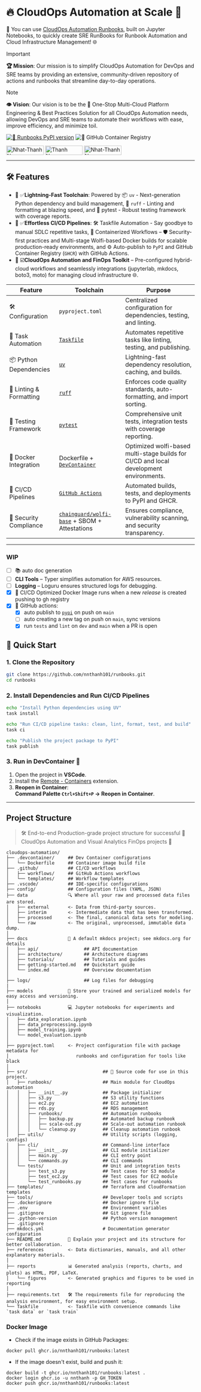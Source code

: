 # 🔥 CloudOps Automation at Scale 🦅

🌟 You can use [CloudOps Automation Runbooks](https://cloudops.oceansoft.io), built on Jupyter Notebooks, to quickly create SRE RunBooks for Runbook Automation and Cloud Infrastructure Management! 🌐

> [!IMPORTANT]
> **🏆 Mission**: Our mission is to simplify CloudOps Automation for DevOps and SRE teams by providing an extensive, community-driven repository of actions and runbooks that streamline day-to-day operations. 

> [!NOTE]
> **👁️ Vision**: Our vision is to be the 🥇 One-Stop Multi-Cloud Platform Engineering & Best Practices Solution for all CloudOps Automation needs, allowing DevOps and SRE teams to automate their workflows with ease, improve efficiency, and minimize toil.

[![🐍 Runbooks PyPI version](https://img.shields.io/pypi/v/runbooks)](https://pypi.org/project/runbooks/) ![🦾 GitHub Container Registry](https://img.shields.io/github/v/tag/nnthanh101/runbooks:latest?label=GHCR%20Version&color=blue&logo=docker)


<div align="left">
  <a href="https://www.linkedin.com/in/nnthanh" target="blank"><img align="center" src="https://img.shields.io/badge/-nnthanh-blue?style=flat-square&logo=Linkedin&logoColor=white&link=https://www.linkedin.com/in/nnthanh/" alt="Nhat-Thanh Nguyen" height="25" width="100" /></a>
  <a href="https://github.com/nnthanh101/" target="blank"><img align="center" src="https://img.shields.io/github/followers/nnthanh101?label=Follow&style=social&link=https://github.com/nnthanh101/" alt="Thanh Nguyen" height="25" width="100" /></a>
  <a href="https://www.facebook.com/groups/platformengineering" target="blank"><img align="center" src="https://img.shields.io/badge/Facebook-blue?style=flat-square&logo=facebook&logoColor=white&link=[https://www.linkedin.com/in/nnthanh/](https://www.facebook.com/groups/platformengineering)" alt="Nhat-Thanh Nguyen" height="25" width="100" /></a>  
</div>

---

## 🛠️ Features

* 🥉 ✅**Lightning-Fast Toolchain**: Powered by 📦 `uv` - Next-generation Python dependency and build management, 💅 `ruff` - Linting and formatting at blazing speed, and 🧪 pytest - Robust testing framework with coverage reports.
* 🥈 ✅**Effortless CI/CD Pipelines**: 🛠️ Taskfile Automation - Say goodbye to manual SDLC repetitive tasks, 🐳 Containerized Workflows – 🛡️ Security-first practices and Multi-stage Wolfi-based Docker builds for scalable production-ready environments, and ⚙️ Auto-publish to `PyPI` and GitHub Container Registry (`GHCR`) with GitHub Actions.
* 🥇 ☑️**CloudOps Automation and FinOps Toolkit** – Pre-configured hybrid-cloud workflows and seamlessly integrations (jupyterlab, mkdocs, boto3, moto) for managing cloud infrastructure 🌐.  

| **Feature**              | **Toolchain**                            | **Purpose**                                        |
|--------------------------|-------------------------------------|----------------------------------------------------|
| 🛠️ Configuration         | `pyproject.toml`                 | Centralized configuration for dependencies, testing, and linting.  |
| 🧹 Task Automation       | [`Taskfile`](https://taskfile.dev/) | Automates repetitive tasks like linting, testing, and publishing.  |
| 📦 Python Dependencies   | [`uv`](https://docs.astral.sh/uv/)  | Lightning-fast dependency resolution, caching, and builds. |
| 💅 Linting & Formatting  | [`ruff`](https://docs.astral.sh/ruff/) | Enforces code quality standards, auto-formatting, and import sorting.  |
| 🧪 Testing Framework     | [`pytest`](https://docs.pytest.org/)  | Comprehensive unit tests, integration tests with coverage reporting.    |
| 🐳 Docker Integration    | Dockerfile + [`DevContainer`](https://containers.dev/)  | Optimized wolfi-based multi-stage builds for CI/CD and local development environments. |
| 🦾 CI/CD Pipelines       | [`GitHub Actions`](https://github.com/features/actions) | Automated builds, tests, and deployments to PyPI and GHCR. |
| 📝 Security Compliance   | [`chainguard/wolfi-base`](https://hub.docker.com/r/chainguard/wolfi-base) + SBOM + Attestations | Ensures compliance, vulnerability scanning, and security transparency. |

---

### WIP

- [ ] 📚 auto doc generation
- [ ] **CLI Tools** – Typer simplifies automation for AWS resources.  
- [ ] **Logging** – Loguru ensures structured logs for debugging. 
- [x] 🐳 CI/CD Optimized Docker Image runs when a new *release* is created pushing to gh registry
- [x] 🦾 GitHub actions:
    - [x] auto publish to [`pypi`](https://pypi.org/) on push on `main`
    - [ ] auto creating a new tag on push on `main`, sync versions
    - [x] run `tests` and `lint` on `dev` and `main` when a PR is open

## 🚀 Quick Start

### 1. Clone the Repository

```bash
git clone https://github.com/nnthanh101/runbooks.git
cd runbooks
```

### 2. Install Dependencies and Run CI/CD Pipelines

```bash
echo "Install Python dependencies using UV"
task install

echo "Run CI/CD pipeline tasks: clean, lint, format, test, and build"
task ci

echo "Publish the project package to PyPI"
task publish
```

### 3. Run in DevContainer 🐳

1. Open the project in **VSCode**.  
2. Install the [Remote - Containers](https://marketplace.visualstudio.com/items?itemName=ms-vscode-remote.remote-containers) extension.  
3. **Reopen in Container**:  
   **Command Palette `Ctrl+Shift+P` → Reopen in Container**.  

---

## Project Structure

> 🛠 End-to-end Production-grade project structure for successful 💎 CloudOps Automation and Visual Analytics FinOps projects 🚀

```
cloudops-automation/
├── .devcontainer/     ## Dev Container configurations
│   └── Dockerfile     ## Container image build file
├── .github/           ## CI/CD workflows
│   ├── workflows/     ## GitHub Actions workflows
│   └── templates/     ## Workflow templates
├── .vscode/           ## IDE-specific configurations
├── config/            ## Configuration files (YAML, JSON)
├── data               🔍 Where all your raw and processed data files are stored.
│   ├── external       <- Data from third-party sources.
│   ├── interim        <- Intermediate data that has been transformed.
│   ├── processed      <- The final, canonical data sets for modeling.
│   └── raw            <- The original, unprocessed, immutable data dump.
│
├── docs               📓 A default mkdocs project; see mkdocs.org for details
│   ├── api/                 ## API documentation
│   ├── architecture/        ## Architecture diagrams
│   ├── tutorials/           ## Tutorials and guides
│   ├── getting-started.md   ## Quickstart guide
│   └── index.md             ## Overview documentation
│
├── logs/                    ## Log files for debugging
|
├── models             🧠 Store your trained and serialized models for easy access and versioning.
│
├── notebooks          💻 Jupyter notebooks for experiments and visualization.
│   ├── data_exploration.ipynb
│   ├── data_preprocessing.ipynb
│   ├── model_training.ipynb
│   └── model_evaluation.ipynb
│
├── pyproject.toml     <- Project configuration file with package metadata for 
│                         runbooks and configuration for tools like black
│
├── src/                            ## 🧩 Source code for use in this project.
│   ├── runbooks/                   ## Main module for CloudOps automation
│   │   ├── __init__.py             ## Package initializer
│   │   ├── s3.py                   ## S3 utility functions
│   │   ├── ec2.py                  ## EC2 automation
│   │   ├── rds.py                  ## RDS management
│   │   ├── runbooks/               ## Automation runbooks
│   │   │   ├── backup.py           ## Automated backup runbook
│   │   │   ├── scale-out.py        ## Scale-out automation runbook
│   │   │   └── cleanup.py          ## Cleanup automation runbook
│   ├── utils/                      ## Utility scripts (logging, configs)
│   ├── cli/                        ## Command-line interface
│   │   ├── __init__.py             ## CLI module initializer
│   │   ├── main.py                 ## CLI entry point
│   │   └── commands.py             ## CLI commands
│   └── tests/                      ## Unit and integration tests
│       ├── test_s3.py              ## Test cases for S3 module
│       ├── test_ec2.py             ## Test cases for EC2 module
│       └── test_runbooks.py        ## Test cases for runbooks
├── templates/                      ## Terraform and CloudFormation templates
├── tools/                          ## Developer tools and scripts
├── .dockerignore                   ## Docker ignore file
├── .env                            ## Environment variables
├── .gitignore                      ## Git ignore file
├── .python-version                 ## Python version management
├── .gitignore
├── mkdocs.yml                      # Documentation generator configuration
├── README.md          🤝 Explain your project and its structure for better collaboration.
├── references         <- Data dictionaries, manuals, and all other explanatory materials.
│
├── reports            📊 Generated analysis (reports, charts, and plots) as HTML, PDF, LaTeX.
│   └── figures        <- Generated graphics and figures to be used in reporting
│
├── requirements.txt   🛠 The requirements file for reproducing the analysis environment, for easy environment setup.
└── Taskfile           <- Taskfile with convenience commands like `task data` or `task train`

```

### Docker Image

* Check if the image exists in GitHub Packages:

```
docker pull ghcr.io/nnthanh101/runbooks:latest
```

* If the image doesn't exist, build and push it:

```
docker build -t ghcr.io/nnthanh101/runbooks:latest .
docker login ghcr.io -u nnthanh -p GH_TOKEN
docker push ghcr.io/nnthanh101/runbooks:latest
```